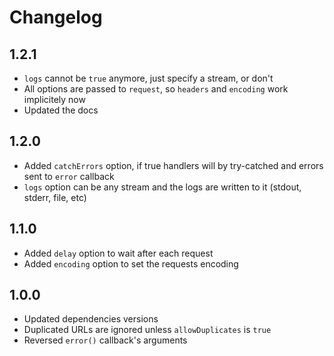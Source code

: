 # Changelog

## 1.2.1
- `logs` cannot be `true` anymore, just specify a stream, or don't
- All options are passed to `request`, so `headers` and `encoding` work implicitely now
- Updated the docs

## 1.2.0
- Added `catchErrors` option, if true handlers will by try-catched and errors sent to `error` callback
- `logs` option can be any stream and the logs are written to it (stdout, stderr, file, etc)

## 1.1.0
- Added `delay` option to wait after each request
- Added `encoding` option to set the requests encoding

## 1.0.0
- Updated dependencies versions
- Duplicated URLs are ignored unless `allowDuplicates` is `true`
- Reversed `error()` callback's arguments